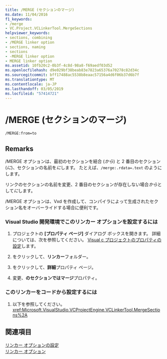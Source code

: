 ```yaml
---
title: /MERGE (セクションのマージ)
ms.date: 11/04/2016
f1_keywords:
- /merge
- VC.Project.VCLinkerTool.MergeSections
helpviewer_keywords:
- sections, combining
- /MERGE linker option
- sections, naming
- sections
- -MERGE linker option
- MERGE linker option
ms.assetid: 10fb20c2-0b3f-4c8d-98a8-f69aedf03d52
ms.openlocfilehash: d9e029bf38beab83e7823a65376a70278c82d34c
ms.sourcegitcommit: bff17488ac5538b8eaac57156a4d6f06b37d6b7f
ms.translationtype: MT
ms.contentlocale: ja-JP
ms.lasthandoff: 03/05/2019
ms.locfileid: "57414721"
---
```

# <a name="merge-combine-sections"></a>/MERGE (セクションのマージ)

```
/MERGE:from=to
```

## <a name="remarks"></a>Remarks

/MERGE オプションは、最初のセクションを結合 (*から*) と 2 番目のセクション (*に*)、セクションの名前を*に*します。 たとえば、`/merge:.rdata=.text` のようにします。

リンクのセクションの名前を変更、2 番目のセクションが存在しない場合*から*として*に*します。

/MERGE オプションは、Vxd を作成して、コンパイラによって生成されたセクション名をオーバーライドする場合に便利です。

### <a name="to-set-this-linker-option-in-the-visual-studio-development-environment"></a>Visual Studio 開発環境でこのリンカー オプションを設定するには

1. プロジェクトの **[プロパティ ページ]** ダイアログ ボックスを開きます。 詳細については、次を参照してください。 [Visual c プロジェクトのプロパティの設定](../../ide/working-with-project-properties.md)します。

1. をクリックして、**リンカー**フォルダー。

1. をクリックして、**詳細**プロパティ ページ。

1. 変更、**のセクションではマージ**プロパティ。

### <a name="to-set-this-linker-option-programmatically"></a>このリンカーをコードから設定するには

1. 以下を参照してください。<xref:Microsoft.VisualStudio.VCProjectEngine.VCLinkerTool.MergeSections%2A>

## <a name="see-also"></a>関連項目

[リンカー オプションの設定](../../build/reference/setting-linker-options.md)<br/>
[リンカー オプション](../../build/reference/linker-options.md)

